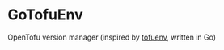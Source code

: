 # GoTofuEnv

OpenTofu version manager (inspired by [tofuenv](https://github.com/tofuutils/tofuenv), written in Go)

